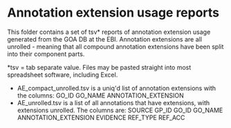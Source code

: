 # Annotation extension usage reports

This folder contains a set of tsv* reports of annotation extension usage generated from the GOA DB at the EBI.  Annotation extensions are all unrolled - meaning that all compound annotation extensions have been split into their component parts.

*tsv = tab separate value.  Files may be pasted straight into most spreadsheet software, including Excel.


* AE\_compact\_unrolled.tsv is a uniq'd list of annotation extensions with the columns: GO\_ID	GO\_NAME	ANNOTATION\_EXTENSION
* AE\_unrolled.tsv is a list of all annotations that have extensions, with extensions unrolled.  The columns are: SOURCE	GP\_ID	GO\_ID	GO\_NAME	ANNOTATION\_EXTENSION	EVIDENCE	REF\_TYPE	REF\_ACC


